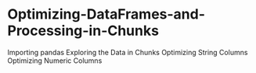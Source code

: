 # Optimizing-DataFrames-and-Processing-in-Chunks
Importing pandas
Exploring the Data in Chunks
Optimizing String Columns
Optimizing Numeric Columns
